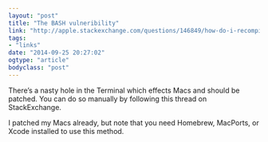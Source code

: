 ```yaml
---
layout: "post"
title: "The BASH vulneribility"
link: "http://apple.stackexchange.com/questions/146849/how-do-i-recompile-bash-to-avoid-the-remote-exploit-cve-2014-6271-and-cve-2014-7/146851#146851"
tags: 
- "links"
date: "2014-09-25 20:27:02"
ogtype: "article"
bodyclass: "post"
---
```


There’s a nasty hole in the Terminal which effects Macs and should be patched. You can do so manually by following this thread on StackExchange.

I patched my Macs already, but note that you need Homebrew, MacPorts, or Xcode installed to use this method.